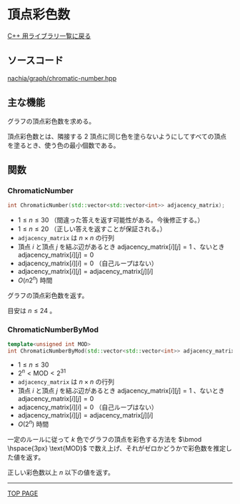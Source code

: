 # 頂点彩色数

[C++ 用ライブラリ一覧に戻る](../index.md)

## ソースコード

[nachia/graph/chromatic-number.hpp](https://github.com/NachiaVivias/cp-library/blob/main/Cpp/Include/nachia/graph/chromatic-number.hpp)

## 主な機能

グラフの頂点彩色数を求める。

頂点彩色数とは、隣接する $2$ 頂点に同じ色を塗らないようにしてすべての頂点を塗るとき、使う色の最小個数である。

## 関数

### ChromaticNumber

```c++
int ChromaticNumber(std::vector<std::vector<int>> adjacency_matrix);
```

- $1 \leq n \leq 30$ （間違った答えを返す可能性がある。今後修正する。）
- $1 \leq n \leq 20$ （正しい答えを返すことが保証される。）
- `adjacency_matrix` は $n \times n$ の行列
- 頂点 $i$ と頂点 $j$ を結ぶ辺があるとき $\text{adjacency\_matrix}[i][j]=1$ 、ないとき $\text{adjacency\_matrix}[i][j]=0$
- $\text{adjacency\_matrix}[i][i]=0$  （自己ループはない）
- $\text{adjacency\_matrix}[i][j]=\text{adjacency\_matrix}[j][i]$
- $O(n 2^n)$ 時間

グラフの頂点彩色数を返す。

目安は $n\leq 24$ 。

### ChromaticNumberByMod

```c++
template<unsigned int MOD>
int ChromaticNumberByMod(std::vector<std::vector<int>> adjacency_matrix);
```

- $1 \leq n \leq 30$
- $2^n \lt \text{MOD} \lt 2^{31}$
- `adjacency_matrix` は $n \times n$ の行列
- 頂点 $i$ と頂点 $j$ を結ぶ辺があるとき $\text{adjacency\_matrix}[i][j]=1$ 、ないとき $\text{adjacency\_matrix}[i][j]=0$
- $\text{adjacency\_matrix}[i][i]=0$  （自己ループはない）
- $\text{adjacency\_matrix}[i][j]=\text{adjacency\_matrix}[j][i]$
- $O(2^n)$ 時間

一定のルールに従って $k$ 色でグラフの頂点を彩色する方法を $\bmod \hspace{3px} \text{MOD}$ で数え上げ、それがゼロかどうかで彩色数を推定した値を返す。

正しい彩色数以上 $n$ 以下の値を返す。

---

[TOP PAGE](https://nachiavivias.github.io/cp-library/)


<script type="text/x-mathjax-config">MathJax.Hub.Config({tex2jax:{inlineMath:[['\$','\$']],processEscapes:true},CommonHTML: {matchFontHeight:false}});</script>
<script type="text/javascript" async src="https://cdnjs.cloudflare.com/ajax/libs/mathjax/2.7.1/MathJax.js?config=TeX-MML-AM_CHTML"></script>
